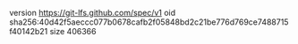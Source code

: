 version https://git-lfs.github.com/spec/v1
oid sha256:40d42f5aeccc077b0678cafb2f05848bd2c21be776d769ce7488715f40142b21
size 406366

